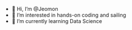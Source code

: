 - 👋 Hi, I’m @Jeomon
- 👀 I’m interested in hands-on coding and sailing
- 🌱 I’m currently learning Data Science
